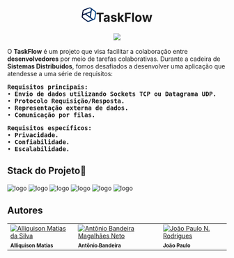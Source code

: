 <div style="text-align: center;"><h1 align="center"><img src="logo.png" alt="logo" width="33" height="33">TaskFlow</h1>
<p align="center">
<img src="http://img.shields.io/static/v1?label=STATUS&message=EM%20DESENVOLVIMENTO&color=GREEN&style=for-the-badge"/>
</p>
</div>
O <b>TaskFlow</b> é um projeto que visa facilitar a colaboração entre <b>desenvolvedores</b> por meio de tarefas colaborativas. Durante a cadeira de <b>Sistemas Distribuídos</b>, fomos desafiados a desenvolver uma aplicação que atendesse a uma série de requisitos:
<pre>
<b>Requisitos principais:</b>
&#x2022 <b>Envio de dados utilizando Sockets TCP ou Datagrama UDP.</b>
&#x2022 <b>Protocolo Requisição/Resposta.</b>
&#x2022 <b>Representação externa de dados.</b>
&#x2022 <b>Comunicação por filas.</b>
</pre>
<pre>
<b>Requisitos específicos:</b>
&#x2022 <b>Privacidade.</b>
&#x2022 <b>Confiabilidade.</b>
&#x2022 <b>Escalabilidade.</b>
</pre>
<h2>Stack do Projeto🚀</h2>
<div style="display: inline_block">
<img align="center" alt="logo" height="45" width="45" src="https://cdn.jsdelivr.net/gh/devicons/devicon/icons/html5/html5-plain.svg" />
<img align="center" alt="logo" height="45" width="45" src="https://cdn.jsdelivr.net/gh/devicons/devicon/icons/css3/css3-plain.svg" />
<img align="center" alt="logo" height="45" width="45" src="https://cdn.jsdelivr.net/gh/devicons/devicon/icons/javascript/javascript-plain.svg" />
<img align="center" alt="logo" height="45" width="45" src="https://cdn.jsdelivr.net/gh/devicons/devicon/icons/nodejs/nodejs-original.svg"/>
<img align="center" alt="logo" height="45" width="45" src="https://cdn.jsdelivr.net/gh/devicons/devicon/icons/express/express-original.svg"/>
<img align="center" alt="logo" height="45" width="45" src="https://cdn.jsdelivr.net/gh/devicons/devicon/icons/mongodb/mongodb-original-wordmark.svg"/>
</div>
<h2>Autores</h2>
<div>
<table>
  <tr>
    <td>
      <a href="https://github.com/Ally-Matias">
        <img src="https://avatars.githubusercontent.com/u/98532868?v=4" alt="Alliquison Matias da Silva" width="100px">
        <br>
        <sub><b>Alliquison Matias</b></sub>
      </a>
    </td>
    <td>
      <a href="https://github.com/bandeirapk">
        <img src="https://avatars.githubusercontent.com/u/85970097?v=4" alt="Antônio Bandeira Magalhães Neto" width="100px">
        <br>
        <sub><b>Antônio Bandeira</b></sub>
      </a>
    </td>
    <td>
      <a href="https://github.com/joaopaulonr">
        <img src="https://avatars.githubusercontent.com/u/106177735?v=4" alt="João Paulo N. Rodrigues" width="100px">
        <br>
        <sub><b>João Paulo</b></sub>
      </a>
    </td>
  </tr>
</table>
</div>